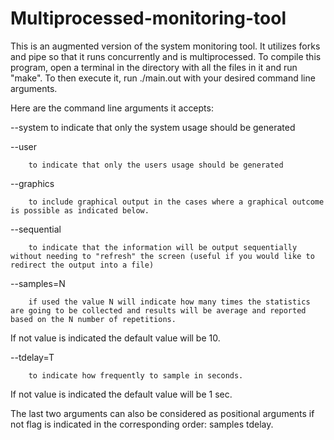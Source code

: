# Multiprocessed-monitoring-tool

This is an augmented version of the system monitoring tool. It utilizes forks and pipe so that it runs concurrently and is multiprocessed. To compile this program, open a terminal in the directory with all the files in it and run "make". To then execute it, run ./main.out with your desired command line arguments.

Here are the command line arguments it accepts:

--system
        to indicate that only the system usage should be generated


--user

        to indicate that only the users usage should be generated


--graphics

        to include graphical output in the cases where a graphical outcome is possible as indicated below.


--sequential

        to indicate that the information will be output sequentially without needing to "refresh" the screen (useful if you would like to redirect the output into a file)

 

--samples=N

        if used the value N will indicate how many times the statistics are going to be collected and results will be average and reported based on the N number of repetitions.
If not value is indicated the default value will be 10.


--tdelay=T

        to indicate how frequently to sample in seconds.
If not value is indicated the default value will be 1 sec.

 

The last two arguments can also be considered as positional arguments if not flag is indicated in the corresponding order: samples tdelay.
